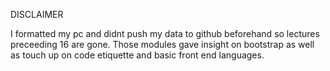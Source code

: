 DISCLAIMER

I formatted my pc and didnt push my data to github beforehand so lectures preceeding 16 are gone. Those modules gave insight on bootstrap as well as touch up on code etiquette and basic front end languages.